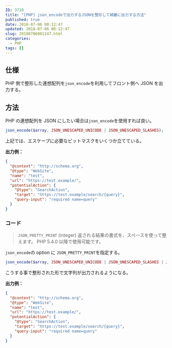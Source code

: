 ```yaml
---
ID: 3710
title: "[PHP] json_encodeで出力するJSONを整形して綺麗に出力する方法"
published: true
date: 2018-07-06 00:12:47
updated: 2018-07-06 00:12:47
slug: 20180706001247.html
categories:
  - PHP
tags: []
---
```


## 仕様

PHP 側で整形した連想配列を`json_encode`を利用してフロント側へ JSON を出力する。

## 方法

PHP の連想配列を JSON にしたい場合は`json_encode`を使用すれば良い。

```php
json_encode($array, JSON_UNESCAPED_UNICODE | JSON_UNESCAPED_SLASHES);
```

上記では、エスケープに必要なビットマスクをいくつか立てている。

**出力例：**

```json
{
  "@context": "http://schema.org",
  "@type": "WebSite",
  "name": "test",
  "url": "https://test.example/",
  "potentialAction": {
    "@type": "SearchAction",
    "target": "https://test.example/search/{query}",
    "query-input": "required name=query"
  }
}
```

### コード

> `JSON_PRETTY_PRINT` (integer)
> 返される結果の書式を、スペースを使って整えます。 PHP 5.4.0 以降で使用可能です。

`json_encode`の option に `JSON_PRETTY_PRINT`を指定する。

```php
json_encode($array, JSON_UNESCAPED_UNICODE | JSON_UNESCAPED_SLASHES | JSON_PRETTY_PRINT )
```

こうする事で整形された形で文字列が出力されるようになる。

**出力例：**

```json
{
  "@context": "http://schema.org",
  "@type": "WebSite",
  "name": "test",
  "url": "https://test.example/",
  "potentialAction": {
    "@type": "SearchAction",
    "target": "https://test.example/search/{query}",
    "query-input": "required name=query"
  }
}
```
